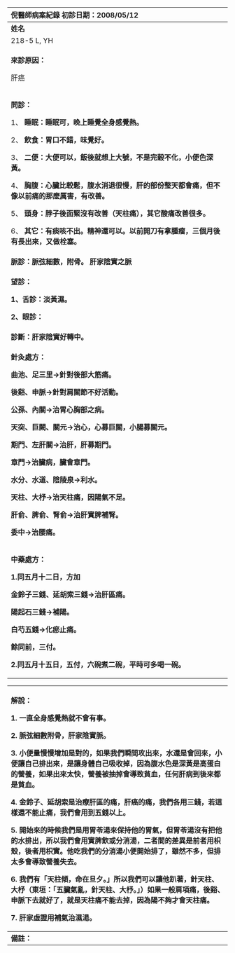 ﻿|**倪醫師病案紀錄**     初診日期：2008/05/12|
| :- |
|**姓名**|**性別：**|**年齡及體型**|**來診日期：**|
|218-5 L, YH|M|69歲 瘦|2008/05/19|
|<p>**來診原因：**</p><p>肝癌</p>|
|<p>**問診：**</p><p>1、 **睡眠：睡眠可，晚上睡覺全身感覺熱。**</p><p>2、 **飲食：胃口不錯，味覺好。**</p><p>3、 **二便：大便可以，飯後就想上大號，不是完榖不化，小便色深黃。**</p><p>4、 **胸腹：心臟比較鬆，腹水消退很慢，肝的部份整天都會痛，但不像以前痛的那麼厲害，有改善。**</p><p>5、 **頭身：脖子後面緊沒有改善（天柱痛），其它酸痛改善很多。**</p><p>6、 **其它：有痰咳不出。精神還可以。以前開刀有拿腫瘤，三個月後有長出來，又做栓塞。**</p>|
|**脈診：脈弦細數，附骨。 肝家陰實之脈**|
|<p>**望診：**</p><p>**1、舌診：淡黃濕。**</p><p>**2、眼診：**</p>|
|**診斷：肝家陰實好轉中。** |
|<p>**針灸處方：** </p><p>**曲池、足三里→針對後部大筋痛。**</p><p>**後谿、申脈→針對肩關節不好活動。**</p><p>**公孫、內關→治胃心胸部之病。**</p><p>**天突、巨闕、關元→治心，心募巨關，小腸募關元。**</p><p>**期門、左肝關→治肝，肝募期門。**</p><p>**章門→治臟病，臟會章門。**</p><p>**水分、水道、陰陵泉→利水。**</p><p>**天柱、大杼→治天柱痛，因陽氣不足。**</p><p>**肝俞、脾俞、腎俞→治肝實脾補腎。**</p><p>**委中→治腰痛。**</p>|
|<p>**中藥處方：**</p><p>**1.同五月十二日，方加**</p><p>**金鈴子三錢、延胡索三錢→治肝區痛。**</p><p>**陽起石三錢→補陽。**</p><p>**白芍五錢→化瘀止痛。**</p><p>**餘同前，三付。**</p><p>**2.同五月十五日，五付，六碗煮二碗，平時可多喝一碗。**</p>|



|<p>**解說：**</p><p>1. **一直全身感覺熱就不會有事。**</p><p>2. **脈弦細數附骨，肝家陰實脈。**</p><p>3. **小便量慢慢增加是對的，如果我們瞬間攻出來，水還是會回來，小便讓自己排出來，是讓身體自己吸收掉，因為腹水色是深黃是高蛋白的營養，如果出來太快，營養被抽掉會導致貧血，任何肝病到後來都是貧血。**</p><p>4. **金鈴子、延胡索是治療肝區的痛，肝癌的痛，我們各用三錢，若這樣還不能止痛，我們會用到五錢以上。**</p><p>5. **開始來的時候我們是用胃苓湯來保持他的胃氣，但胃苓湯沒有把他的水排出，所以我們會用實脾飲或分消湯，二者間的差異是前者用枳殼，後者用枳實。他吃我們的分消湯小便開始排了，雖然不多，但排太多會導致營養失去。**</p><p>6. **我們有「天柱傾，命在旦夕。」所以我們可以讓他趴著，針天柱、大杼（東垣：「五臟氣亂，針天柱、大杼。」）如果一般肩項痛，後谿、申脈下去就好了，就是天柱痛不能去掉，因為陽不夠才會天柱痛。**</p><p>7. **肝家虛證用補氣治濕湯。**</p>|
| :- |
|**備註：**|

